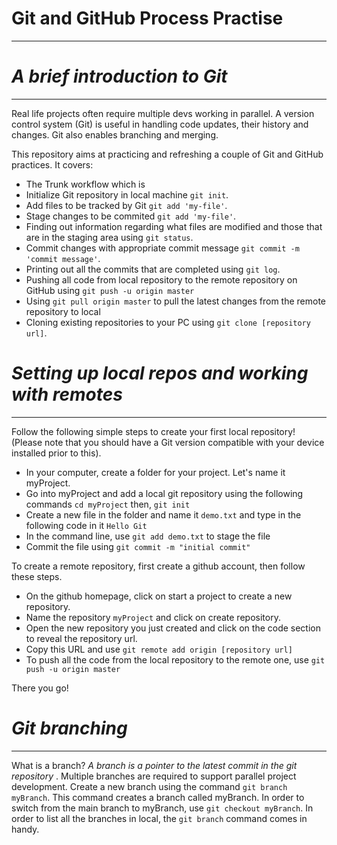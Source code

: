 # Git and GitHub Process Practise
---

# _A brief introduction to Git_
---
Real life projects often require multiple devs working in parallel. A version control system (Git) is useful in handling code updates, their history and changes. Git also enables branching and merging.

This repository aims at practicing and refreshing a couple of Git and GitHub practices.
It covers:
-   The Trunk workflow which is
  -   Initialize Git repository in local machine `git init`.
  -   Add files to be tracked by Git `git add 'my-file'`.
  -   Stage changes to be commited `git add 'my-file'`.
  -   Finding out information regarding what files are modified and those that are in the staging area using `git status`.
  -   Commit changes with appropriate commit message `git commit -m 'commit message'`.
  -   Printing out all the commits that are completed using `git log`.
  -   Pushing all code from local repository to the remote repository on GitHub using `git push -u origin master`
  -   Using `git pull origin master` to pull the latest changes from the remote repository to local
  -   Cloning existing repositories to your PC using `git clone [repository url]`.
  
# _Setting up local repos and working with remotes_
---
Follow the following simple steps to create your first local repository! (Please note that you should have a Git version compatible with your device installed prior to this).

-  In your computer, create a folder for your project. Let's name it myProject.
-  Go into myProject and add a local git repository using the following commands `cd myProject` then, `git init`
-  Create a new file in the folder and name it `demo.txt` and type in the following code in it `Hello Git`
-  In the command line, use `git add demo.txt` to stage the file 
-  Commit the file using `git commit -m "initial commit"` 

To create a remote repository, first create a github account, then follow these steps.
-  On the github homepage, click on start a project to create a new repository.
-  Name the repository `myProject` and click on create repository.
-  Open the new repository you just created and click on the code section to reveal the repository url.
-  Copy this URL and use `git remote add origin [repository url]` 
-  To push all the code from the local repository to the remote one, use `git push -u origin master`

There you go! 

# _Git branching_
---

What is a branch? _A branch is a pointer to the latest commit in the git repository_ . Multiple branches are required to support parallel project development. Create a new branch using the command `git branch myBranch`. This command creates a branch called myBranch. In order to switch from the main branch to myBranch, use `git checkout myBranch`. In order to list all the branches in local, the `git branch` command comes in handy. 






